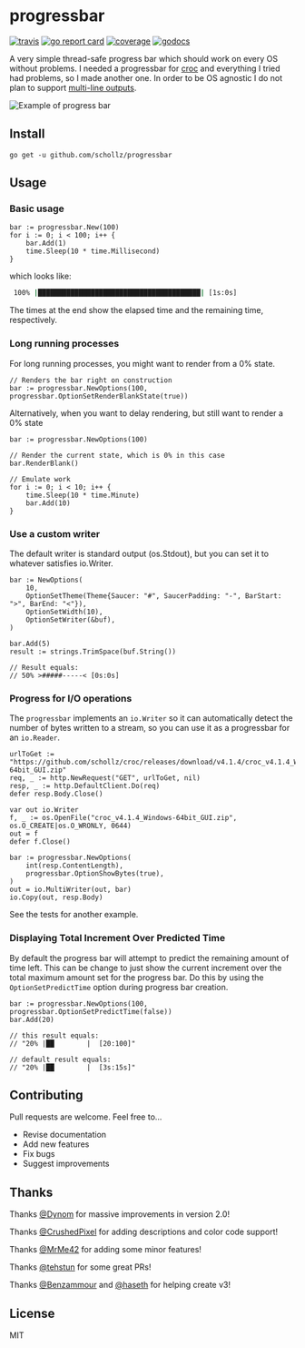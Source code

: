 # progressbar

[![travis](https://travis-ci.org/schollz/progressbar.svg?branch=master)](https://travis-ci.org/schollz/progressbar) 
[![go report card](https://goreportcard.com/badge/github.com/schollz/progressbar)](https://goreportcard.com/report/github.com/schollz/progressbar) 
[![coverage](https://img.shields.io/badge/coverage-84%25-brightgreen.svg)](https://gocover.io/github.com/schollz/progressbar)
[![godocs](https://godoc.org/github.com/schollz/progressbar?status.svg)](https://godoc.org/github.com/schollz/progressbar) 

A very simple thread-safe progress bar which should work on every OS without problems. I needed a progressbar for [croc](https://github.com/schollz/croc) and everything I tried had problems, so I made another one. In order to be OS agnostic I do not plan to support [multi-line outputs](https://github.com/schollz/progressbar/issues/6).

![Example of progress bar](https://user-images.githubusercontent.com/6550035/32120326-5f420d42-bb15-11e7-89d4-c502864e78eb.gif)

## Install

```
go get -u github.com/schollz/progressbar
```

## Usage 

### Basic usage

```golang
bar := progressbar.New(100)
for i := 0; i < 100; i++ {
    bar.Add(1)
    time.Sleep(10 * time.Millisecond)
}
```

which looks like:

```bash
 100% |████████████████████████████████████████| [1s:0s]
 ```

The times at the end show the elapsed time and the remaining time, respectively.

### Long running processes

For long running processes, you might want to render from a 0% state.

```golang
// Renders the bar right on construction
bar := progressbar.NewOptions(100, progressbar.OptionSetRenderBlankState(true))
```

Alternatively, when you want to delay rendering, but still want to render a 0% state
```golang
bar := progressbar.NewOptions(100)

// Render the current state, which is 0% in this case
bar.RenderBlank()

// Emulate work
for i := 0; i < 10; i++ {
    time.Sleep(10 * time.Minute)
    bar.Add(10)
}
```

### Use a custom writer

The default writer is standard output (os.Stdout), but you can set it to whatever satisfies io.Writer.
```golang
bar := NewOptions(
    10,
    OptionSetTheme(Theme{Saucer: "#", SaucerPadding: "-", BarStart: ">", BarEnd: "<"}),
    OptionSetWidth(10),
    OptionSetWriter(&buf),
)

bar.Add(5)
result := strings.TrimSpace(buf.String())

// Result equals:
// 50% >#####-----< [0s:0s]

```

### Progress for I/O operations

The `progressbar` implements an `io.Writer` so it can automatically detect the number of bytes written to a stream, so you can use it as a progressbar for an `io.Reader`.

```golang
urlToGet := "https://github.com/schollz/croc/releases/download/v4.1.4/croc_v4.1.4_Windows-64bit_GUI.zip"
req, _ := http.NewRequest("GET", urlToGet, nil)
resp, _ := http.DefaultClient.Do(req)
defer resp.Body.Close()

var out io.Writer
f, _ := os.OpenFile("croc_v4.1.4_Windows-64bit_GUI.zip", os.O_CREATE|os.O_WRONLY, 0644)
out = f
defer f.Close()

bar := progressbar.NewOptions(
    int(resp.ContentLength), 
    progressbar.OptionShowBytes(true),
)
out = io.MultiWriter(out, bar)
io.Copy(out, resp.Body)
```

See the tests for another example.


### Displaying Total Increment Over Predicted Time

By default the progress bar will attempt to predict the remaining amount of time left. This can be change to 
just show the current increment over the total maximum amount set for the progress bar. Do this by using the
`OptionSetPredictTime` option during progress bar creation.

```golang
bar := progressbar.NewOptions(100, progressbar.OptionSetPredictTime(false))
bar.Add(20)

// this result equals:
// "20% |██        |  [20:100]"

// default result equals:
// "20% |██        |  [3s:15s]"
```

## Contributing

Pull requests are welcome. Feel free to...

- Revise documentation
- Add new features
- Fix bugs
- Suggest improvements

## Thanks

Thanks [@Dynom](https://github.com/dynom) for massive improvements in version 2.0!

Thanks [@CrushedPixel](https://github.com/CrushedPixel) for adding descriptions and color code support!

Thanks [@MrMe42](https://github.com/MrMe42) for adding some minor features!

Thanks [@tehstun](https://github.com/tehstun) for some great PRs!

Thanks [@Benzammour](https://github.com/Benzammour) and [@haseth](https://github.com/haseth) for helping create v3!

## License

MIT
